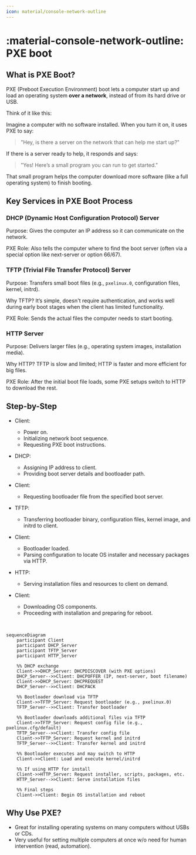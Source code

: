 ```yaml
---
icon: material/console-network-outline
---
```


# :material-console-network-outline: PXE boot

## What is PXE Boot?

PXE (Preboot Execution Environment) boot lets a computer start up and load an operating system **over a network**, instead of from its hard drive or USB.

Think of it like this:

Imagine a computer with no software installed. When you turn it on, it uses PXE to say:

> "Hey, is there a server on the network that can help me start up?"

If there is a server ready to help, it responds and says:

> "Yes! Here’s a small program you can run to get started."

That small program helps the computer download more software (like a full operating system) to finish booting.

## Key Services in PXE Boot Process

### DHCP (Dynamic Host Configuration Protocol) Server

Purpose: Gives the computer an IP address so it can communicate on the network.

PXE Role: Also tells the computer where to find the boot server (often via a special option like next-server or option 66/67).

### TFTP (Trivial File Transfer Protocol) Server 

Purpose: Transfers small boot files (e.g., `pxelinux.0`, configuration files, kernel, initrd).

Why TFTP? It’s simple, doesn't require authentication, and works well during early boot stages when the client has limited functionality.

PXE Role: Sends the actual files the computer needs to start booting.

### HTTP Server

Purpose: Delivers larger files (e.g., operating system images, installation media).

Why HTTP? TFTP is slow and limited; HTTP is faster and more efficient for big files.

PXE Role: After the initial boot file loads, some PXE setups switch to HTTP to download the rest.

## Step-by-Step

- Client:
    - Power on.
    - Initializing network boot sequence. 
    - Requesting PXE boot instructions.

- DHCP:
    - Assigning IP address to client. 
    - Providing boot server details and bootloader path.

- Client:
    - Requesting bootloader file from the specified boot server.

- TFTP:
    - Transferring bootloader binary, configuration files, kernel image, and initrd to client.

- Client:
    - Bootloader loaded. 
    - Parsing configuration to locate OS installer and necessary packages via HTTP.

- HTTP:
    - Serving installation files and resources to client on demand.

- Client:
    - Downloading OS components. 
    - Proceeding with installation and preparing for reboot.

<br>

```mermaid
sequenceDiagram
    participant Client
    participant DHCP_Server
    participant TFTP_Server
    participant HTTP_Server

    %% DHCP exchange
    Client->>DHCP_Server: DHCPDISCOVER (with PXE options)
    DHCP_Server-->>Client: DHCPOFFER (IP, next-server, boot filename)
    Client->>DHCP_Server: DHCPREQUEST
    DHCP_Server-->>Client: DHCPACK

    %% Bootloader download via TFTP
    Client->>TFTP_Server: Request bootloader (e.g., pxelinux.0)
    TFTP_Server-->>Client: Transfer bootloader

    %% Bootloader downloads additional files via TFTP
    Client->>TFTP_Server: Request config file (e.g., pxelinux.cfg/default)
    TFTP_Server-->>Client: Transfer config file
    Client->>TFTP_Server: Request kernel and initrd
    TFTP_Server-->>Client: Transfer kernel and initrd

    %% Bootloader executes and may switch to HTTP
    Client->>Client: Load and execute kernel/initrd

    %% If using HTTP for install
    Client->>HTTP_Server: Request installer, scripts, packages, etc.
    HTTP_Server-->>Client: Serve installation files

    %% Final steps
    Client->>Client: Begin OS installation and reboot
```

## Why Use PXE?

- Great for installing operating systems on many computers without USBs or CDs.
- Very useful for setting multiple computers at once w/o need for human intervention (read, automation).

<!-- TODO: short video or some other way to showcase it? -->
